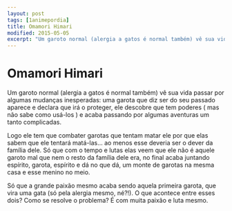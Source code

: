 ```yaml
---
layout: post
tags: [1animepordia]
title: Omamori Himari
modified: 2015-05-05
excerpt: "Um garoto normal (alergia a gatos é normal também) vê sua vida passar por algumas mudanças inesperadas: uma garota que diz ser do seu passado aparece e declara que irá o proteger, ele descobre que tem poderes ( mas não sabe como usá-los ) e acaba passando por algumas aventuras um tanto complicadas."
---
```


Omamori Himari
==============

Um garoto normal (alergia a gatos é normal também) vê sua vida passar
por algumas mudanças inesperadas: uma garota que diz ser do seu passado
aparece e declara que irá o proteger, ele descobre que tem poderes ( mas
não sabe como usá-los ) e acaba passando por algumas aventuras um tanto
complicadas.

Logo ele tem que combater garotas que tentam matar ele por que elas
sabem que ele tentará matá-las… ao menos esse deveria ser o dever da
família dele. Só que com o tempo e lutas elas veem que ele não é aquele
garoto mal que nem o resto da família dele era, no final acaba juntando
espírito, garota, espírito e dá no que dá, um monte de garotas na mesma
casa e esse menino no meio.

Só que a grande paixão mesmo acaba sendo aquela primeira garota, que
vira uma gata (só pela alergia mesmo, né?!). O que acontece entre esses
dois? Como se resolve o problema? É com muita paixão e luta mesmo.


